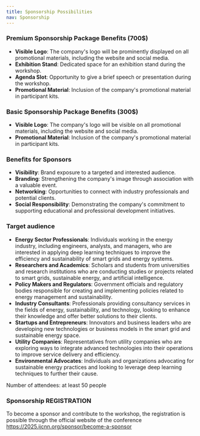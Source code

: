 ```yaml
---
title: Sponsorship Possibilities
nav: Sponsorship
---
```


<h3> Premium Sponsorship Package Benefits (700$)</h3> 

- **Visible Logo**: The company's logo will be prominently displayed on all promotional materials, including the website and social media. 
- **Exhibition Stand**: Dedicated space for an exhibition stand during the workshop.  
- **Agenda Slot**: Opportunity to give a brief speech or presentation during the workshop. 
- **Promotional Material**: Inclusion of the company's promotional material in participant kits.

<h3> Basic Sponsorship Package Benefits (300$)</h3> 

- **Visible Logo**: The company's logo will be visible on all promotional materials, including the website and social media. 
- **Promotional Material**: Inclusion of the company's promotional material in participant kits.

<h3> Benefits for Sponsors </h3>

- **Visibility**: Brand exposure to a targeted and interested audience.
- **Branding**: Strengthening the company's image through association with a valuable event.
- **Networking**: Opportunities to connect with industry professionals and potential clients.
- **Social Responsibility**: Demonstrating the company's commitment to supporting educational and professional development initiatives.

<h3> Target audience </h3>

- **Energy Sector Professionals**: Individuals working in the energy industry, including engineers, analysts, and managers, who are interested in applying deep learning techniques to improve the efficiency and sustainability of smart grids and energy systems.
- **Researchers and Academics**: Scholars and students from universities and research institutions who are conducting studies or projects related to smart grids, sustainable energy, and artificial intelligence.
- **Policy Makers and Regulators**: Government officials and regulatory bodies responsible for creating and implementing policies related to energy management and sustainability.
- **Industry Consultants**: Professionals providing consultancy services in the fields of energy, sustainability, and technology, looking to enhance their knowledge and offer better solutions to their clients.
- **Startups and Entrepreneurs**: Innovators and business leaders who are developing new technologies or business models in the smart grid and sustainable energy space.
- **Utility Companies**: Representatives from utility companies who are exploring ways to integrate advanced technologies into their operations to improve service delivery and efficiency.
- **Environmental Advocates**: Individuals and organizations advocating for sustainable energy practices and looking to leverage deep learning techniques to further their cause.

Number of attendees: at least 50 people

<h3> Sponsorship REGISTRATION </h3>

To become a sponsor and contribute to the workshop, the registration is possible through the official website of the conference 
https://2025.ijcnn.org/sponsor/become-a-sponsor 